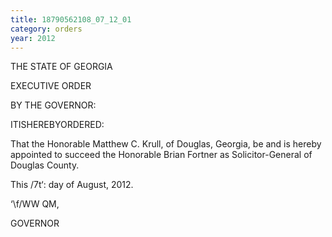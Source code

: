 ```yaml
---
title: 18790562108_07_12_01
category: orders
year: 2012
---
```

 

THE STATE OF GEORGIA

EXECUTIVE ORDER

BY THE GOVERNOR:

ITISHEREBYORDERED:

That the Honorable Matthew C. Krull, of Douglas, Georgia,
be and is hereby appointed to succeed the Honorable Brian
Fortner as Solicitor-General of Douglas County.

This /7t‘: day of August, 2012.

‘\f\/WW QM,

GOVERNOR

